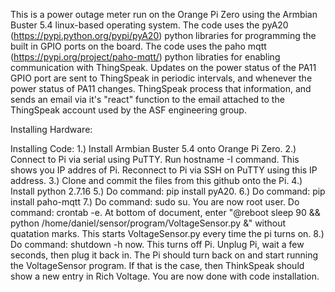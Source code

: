 This is a power outage meter run on the Orange Pi Zero using the Armbian Buster 5.4 linux-based operating system. The code uses the pyA20 (https://pypi.python.org/pypi/pyA20) python libraries for programming the built in GPIO ports on the board. The code uses the paho mqtt (https://pypi.org/project/paho-mqtt/) python libraties for enabling communication with ThingSpeak. Updates on the power status of the PA11 GPIO port are sent to ThingSpeak in periodic intervals, and whenever the power status of PA11 changes. ThingSpeak process that information, and sends an email via it's "react" function to the email attached to the ThingSpeak account used by the ASF engineering group. 

Installing Hardware: 


Installing Code:
1.) Install Armbian Buster 5.4 onto Orange Pi Zero. 
2.) Connect to Pi via serial using PuTTY. Run hostname -I command. This shows you IP addres of Pi. Reconnect to Pi via SSH on PuTTY using this IP address.
3.) Clone and commit the files from this github onto the Pi. 
4.) Install python 2.7.16
5.) Do command: pip install pyA20.
6.) Do command: pip install paho-mqtt
7.) Do command: sudo su. You are now root user. Do command: crontab -e. At bottom of document, enter "@reboot sleep 90 && python /home/daniel/sensor/program/VoltageSensor.py &" without quatation marks. This starts VoltageSensor.py every time the pi turns on.
8.) Do command: shutdown -h now. This turns off Pi. Unplug Pi, wait a few seconds, then plug it back in. The Pi should turn back on and start running the VoltageSensor program. If that is the case, then ThinkSpeak should show a new entry in Rich Voltage. You are now done with code installation.




























